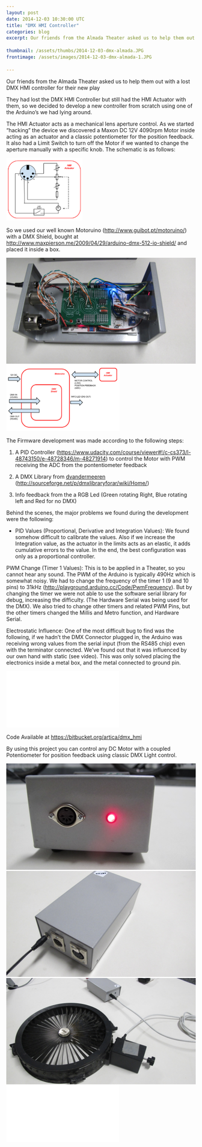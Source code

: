 ```yaml
---
layout: post
date: 2014-12-03 10:30:00 UTC
title: "DMX HMI Controller"
categories: blog
excerpt: Our friends from the Almada Theater asked us to help them out with a lost DMX HMI controller for their new play. 

thumbnail: /assets/thumbs/2014-12-03-dmx-almada.JPG
frontimage: /assets/images/2014-12-03-dmx-almada-1.JPG

---
```


Our friends from the Almada Theater asked us to help them out with a lost DMX HMI controller for their new play

They had lost the DMX HMI Controller but still had the HMI Actuator with them, so we decided to develop a new controller from scratch using one of the Arduino’s we had lying around.

The HMI Actuator acts as a mechanical lens aperture control. As we started “hacking” the device we discovered a Maxon DC 12V 4090rpm Motor inside acting as an actuator and a classic potentiometer for the position feedback. It also had a Limit Switch to turn off the Motor if we wanted to change the aperture manually with a specific knob. The schematic is as follows:

<img class="postimage" src="/assets/images/2014-12-03-dmx-almada-5.jpg" style="width:40%;"/>

So we used our well known Motoruino (<a href="http://www.guibot.pt/motoruino/">http://www.guibot.pt/motoruino/</a>) with a DMX Shield, bought at <a href="http://www.maxpierson.me/2009/04/29/arduino-dmx-512-io-shield/">http://www.maxpierson.me/2009/04/29/arduino-dmx-512-io-shield/</a> and placed it inside a box.


<img class="postimage" src="/assets/images/2014-12-03-dmx-almada-1.JPG"/>

<img class="postimage" src="/assets/images/2014-12-03-dmx-almada-6.JPG" style="width:60%;"/>

The Firmware development was made according to the following steps:
1. A PID Controller (<a href="https://www.udacity.com/course/viewer#!/c-cs373/l-48743150/e-48728346/m-48271914">https://www.udacity.com/course/viewer#!/c-cs373/l-48743150/e-48728346/m-48271914</a>) to control the Motor with PWM receiving the ADC from the pontentiometer feedback

2. A DMX Library from <a href="http://sourceforge.net/u/dvandermeeren/profile/">dvandermeeren</a> (http://sourceforge.net/p/dmxlibraryforar/wiki/Home/)

3. Info feedback from the a RGB Led (Green rotating Right, Blue rotating left and Red for no DMX)


Behind the scenes, the major problems we found during the development were the following:

- PID Values (Proportional, Derivative and Integration Values):
We found somehow difficult to calibrate the values. Also if we increase the Integration value, as the actuator in the limits acts as an elastic, it adds cumulative errors to the value. In the end, the best configuration was only as a proportional controller.

PWM Change (Timer 1 Values):
This is to be applied in a Theater, so you cannot hear any sound. The PWM of the Arduino is typically 490Hz which is somewhat noisy. 
We had to change the frequency of the timer 1 (9 and 10 pins) to 31kHz (http://playground.arduino.cc/Code/PwmFrequency). 
But by changing the timer we were not able to use the software serial library for debug, increasing the difficulty. (The Hardware Serial was being used for the DMX). We also tried to change other timers and related PWM Pins, but the other timers changed the Millis and Metro function, and Hardware Serial.

Electrostatic Influence:
One of the most difficult bug to find was the following, if we hadn’t the DMX Connector plugged in, the Arduino was receiving wrong values from the serial input (from the RS485 chip) even with the terminator connected. We’ve found out that it was influenced by our own hand with static (see video). This was only solved placing the electronics inside a metal box, and the metal connected to ground pin.

<div class="video-container"><iframe src="//www.youtube.com/embed/RQvjNc94C6w" frameborder="0" allowfullscreen></iframe></div>

Code Available at
https://bitbucket.org/artica/dmx_hmi

By using this project you can control any DC Motor with a coupled Potentiometer for position feedback using classic DMX Light control.

<img class="postimage" src="/assets/images/2014-12-03-dmx-almada-2.JPG"/>

<img class="postimage" src="/assets/images/2014-12-03-dmx-almada-3.JPG"/>

<img class="postimage" src="/assets/images/2014-12-03-dmx-almada-4.JPG"/>

<div class="video-container"><iframe src="//www.youtube.com/embed/O2DLlmklqUY" frameborder="0" allowfullscreen></iframe></div>